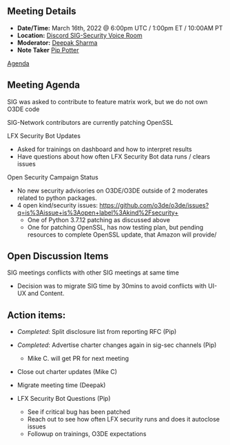 ## Meeting Details

- **Date/Time:** March 16th, 2022 @ 6:00pm UTC / 1:00pm ET / 10:00AM PT
- **Location:** [Discord SIG-Security Voice Room](https://discord.gg/FDA3s4FBD2)
- **Moderator:** [Deepak Sharma](https://github.com/dshmz)
- **Note Taker** [Pip Potter](https://github.com/lmnr-pip)

[Agenda](https://github.com/o3de/sig-security/issues/24)

## Meeting Agenda
SIG was asked to contribute to feature matrix work, but we do not own O3DE code

SIG-Network contributors are currently patching OpenSSL

LFX Security Bot Updates
* Asked for trainings on dashboard and how to interpret results 
* Have questions about how often LFX Security Bot data runs / clears issues

Open Security Campaign Status
* No new security advisories on O3DE/O3DE outside of 2 moderates related to python packages.
* 4 open kind/security issues: https://github.com/o3de/o3de/issues?q=is%3Aissue+is%3Aopen+label%3Akind%2Fsecurity+
    * One of Python 3.7.12 patching as discussed above 
    * One for patching OpenSSL, has now testing plan, but pending resources to complete OpenSSL update, that Amazon will provide/

## Open Discussion Items

SIG meetings conflicts with other SIG meetings at same time
* Decision was to migrate SIG time by 30mins to avoid conflicts with UI-UX and Content.

  
## Action items: 
* _Completed_: Split disclosure list from reporting RFC (Pip)
* _Completed_: Advertise charter changes again in sig-sec channels (Pip)
    * Mike C. will get PR for next meeting

* Close out charter updates (Mike C)
* Migrate meeting time (Deepak)
* LFX Security Bot Questions (Pip)
    * See if critical bug has been patched 
    * Reach out to see how often LFX security runs and does it autoclose issues 
    * Followup on trainings, O3DE expectations

